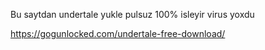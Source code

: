 Bu saytdan undertale yukle pulsuz 100% isleyir 
virus yoxdu

https://gogunlocked.com/undertale-free-download/ 
